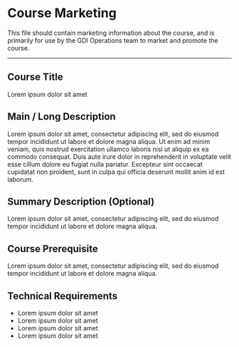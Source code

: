 # Course Marketing

This file should contain marketing information about the course, and is primarily for use by the GDI Operations team to market and promote the course.

<hr>

## Course Title

Lorem ipsum dolor sit amet

## Main / Long Description

Lorem ipsum dolor sit amet, consectetur adipiscing elit, sed do eiusmod tempor incididunt ut labore et dolore magna aliqua. Ut enim ad minim veniam, quis nostrud exercitation ullamco laboris nisi ut aliquip ex ea commodo consequat. Duis aute irure dolor in reprehenderit in voluptate velit esse cillum dolore eu fugiat nulla pariatur. Excepteur sint occaecat cupidatat non proident, sunt in culpa qui officia deserunt mollit anim id est laborum.

## Summary Description (Optional)

Lorem ipsum dolor sit amet, consectetur adipiscing elit, sed do eiusmod tempor incididunt ut labore et dolore magna aliqua.

## Course Prerequisite

Lorem ipsum dolor sit amet, consectetur adipiscing elit, sed do eiusmod tempor incididunt ut labore et dolore magna aliqua.

## Technical Requirements

- Lorem ipsum dolor sit amet
- Lorem ipsum dolor sit amet
- Lorem ipsum dolor sit amet
- Lorem ipsum dolor sit amet
